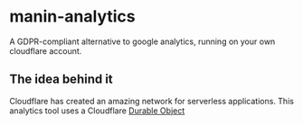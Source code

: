 # manin-analytics

A GDPR-compliant alternative to google analytics, running on your own cloudflare account.

## The idea behind it

Cloudflare has created an amazing network for serverless applications. This analytics tool uses a Cloudflare [Durable Object](https://developers.cloudflare.com/workers/learning/using-durable-objects/)
